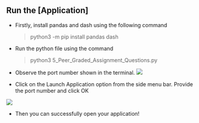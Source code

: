 
## Run the [Application]

 - Firstly, install pandas and dash using the following command
      > python3 -m pip install pandas dash
 - Run the python file using the command
      > python3 5_Peer_Graded_Assignment_Questions.py
- Observe the port number shown in the terminal.
![](https://cf-courses-data.s3.us.cloud-object-storage.appdomain.cloud/IBMDeveloperSkillsNetwork-DV0101EN-SkillsNetwork/labs/Module%205/images/port.png)

- Click on the Launch Application option from the side menu bar. Provide the port number and click OK

![](https://cf-courses-data.s3.us.cloud-object-storage.appdomain.cloud/IBMDeveloperSkillsNetwork-DV0101EN-SkillsNetwork/labs/Module%205/images/launch_application_new.PNG)

- Then you can successfully open your application!
